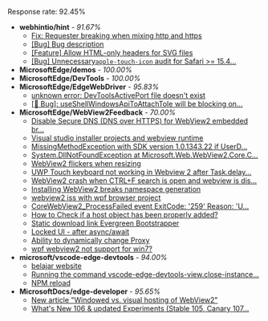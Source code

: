 Response rate: 92.45%

* **webhintio/hint** - _91.67%_
  * [Fix: Requester breaking when mixing http and https](https://github.com/webhintio/hint/pull/5317)
  * [[Bug] Bug description](https://github.com/webhintio/hint/issues/5307)
  * [[Feature] Allow HTML-only headers for SVG files](https://github.com/webhintio/hint/issues/5281)
  * [[Bug] Unnecessary`apple-touch-icon` audit for Safari >= 15.4...](https://github.com/webhintio/hint/issues/5256)
* **MicrosoftEdge/demos** - _100.00%_
* **MicrosoftEdge/DevTools** - _100.00%_
* **MicrosoftEdge/EdgeWebDriver** - _95.83%_
  * [unknown error: DevToolsActivePort file doesn't exist](https://github.com/MicrosoftEdge/EdgeWebDriver/issues/44)
  * [[🐛 Bug]: useShellWindowsApiToAttachToIe will be blocking on...](https://github.com/MicrosoftEdge/EdgeWebDriver/issues/34)
* **MicrosoftEdge/WebView2Feedback** - _70.00%_
  * [Disable Secure DNS (DNS over HTTPS) for WebView2 embedded br...](https://github.com/MicrosoftEdge/WebView2Feedback/issues/2830)
  * [Visual studio installer projects and webview runtime](https://github.com/MicrosoftEdge/WebView2Feedback/issues/2829)
  * [MissingMethodException with SDK version 1.0.1343.22 if UserD...](https://github.com/MicrosoftEdge/WebView2Feedback/issues/2827)
  * [System.DllNotFoundException at Microsoft.Web.WebView2.Core.C...](https://github.com/MicrosoftEdge/WebView2Feedback/issues/2820)
  * [WebView2 flickers when resizing](https://github.com/MicrosoftEdge/WebView2Feedback/issues/2815)
  * [UWP Touch keyboard not working in Webview 2 after Task.delay...](https://github.com/MicrosoftEdge/WebView2Feedback/issues/2811)
  * [WebView2 crash when CTRL+F search is open and webview is dis...](https://github.com/MicrosoftEdge/WebView2Feedback/issues/2807)
  * [Installing WebView2 breaks namespace generation](https://github.com/MicrosoftEdge/WebView2Feedback/issues/2806)
  * [webview2 iss with wpf browser project](https://github.com/MicrosoftEdge/WebView2Feedback/issues/2801)
  * [CoreWebView2_ProcessFailed event ExitCode: '259'  Reason: 'U...](https://github.com/MicrosoftEdge/WebView2Feedback/issues/2793)
  * [How to Check if a host object has been properly added?](https://github.com/MicrosoftEdge/WebView2Feedback/issues/2785)
  * [Static download link Evergreen Bootstrapper](https://github.com/MicrosoftEdge/WebView2Feedback/issues/2783)
  * [Locked UI - after async/await](https://github.com/MicrosoftEdge/WebView2Feedback/issues/2832)
  * [Ability to dynamically change Proxy](https://github.com/MicrosoftEdge/WebView2Feedback/issues/2809)
  * [wpf webview2 not support for win7?](https://github.com/MicrosoftEdge/WebView2Feedback/issues/2782)
* **microsoft/vscode-edge-devtools** - _94.00%_
  * [belajar website](https://github.com/microsoft/vscode-edge-devtools/issues/1195)
  * [Running the command vscode-edge-devtools-view.close-instance...](https://github.com/microsoft/vscode-edge-devtools/issues/1188)
  * [NPM reload ](https://github.com/microsoft/vscode-edge-devtools/issues/1156)
* **MicrosoftDocs/edge-developer** - _95.65%_
  * [New article "Windowed vs. visual hosting of WebView2"](https://github.com/MicrosoftDocs/edge-developer/pull/2205)
  * [What's New 106 & updated Experiments (Stable 105, Canary 107...](https://github.com/MicrosoftDocs/edge-developer/pull/2186)